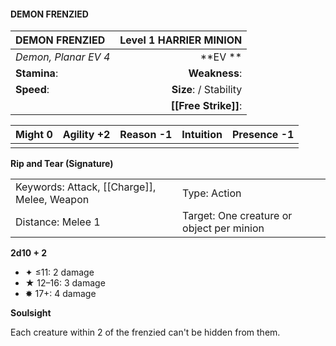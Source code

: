 #### DEMON FRENZIED

| DEMON FRENZIED       | **Level 1 HARRIER MINION** |
| :------------------- | -------------------------: |
| *Demon, Planar EV 4* |                \*\*EV \*\* |
| **Stamina**:         |              **Weakness**: |
| **Speed**:           |     **Size**:  / Stability |
|                      |       **[[Free Strike]]**: |

| **Might** 0 | **Agility** +2 | **Reason** -1 | **Intuition** | **Presence** -1 |
| ----------- | -------------- | ------------- | ------------- | --------------- |
|             |                |               |               |                 |

**Rip and Tear (Signature)**

|                                             |                                           |
| :------------------------------------------ | :---------------------------------------- |
| Keywords: Attack, [[Charge]], Melee, Weapon | Type: Action                              |
| Distance: Melee 1                           | Target: One creature or object per minion |

**2d10 + 2**

- ✦ ≤11: 2 damage
- ★ 12–16: 3 damage
- ✸ 17+: 4 damage

**Soulsight**

Each creature within 2 of the frenzied can't be hidden from them.
